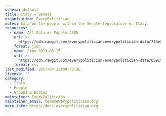 ```yaml
---
schema: default
title: Italy — Senate
organization: EveryPolitician
notes: Data on the people within the Senate legislature of Italy.
resources:
  - name: All Data as Popolo JSON
    url: >-
      https://cdn.rawgit.com/everypolitician/everypolitician-data/7f3e3a7cd3fdb6c94f4c3d91a97b62700d4aa53a/data/Italy/Senate/ep-popolo-v1.0.json
    format: json
  - name: From 2013-03-15
    url: >-
      https://cdn.rawgit.com/everypolitician/everypolitician-data/6591f22400607ec8cbfc5016b123172e0f6c6173/data/Italy/Senate/term-17.csv
    format: csv
last_modified: 2017-04-13T09:43:26
license: ''
category:
  - Italy
  - People
  - Groups & Bodies
maintainer: EveryPolitician
maintainer_email: team@everypolitician.org
more_info: http://docs.everypolitician.org
---
```

